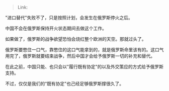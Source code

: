 > Link: 

"进口替代"失败不了，只是按照计划，会发生在俄罗斯停火之后。

中国不会在俄罗斯保持开火状态期间去做这个工作。

如果做了，俄罗斯的战争欲望恐怕会烧红整个欧洲的天空。那就过头了。

俄罗斯要憋住一口气，靠憋住的这口气能拿到的，就是俄罗斯命里该有的。这口气用完了，俄罗斯就要结束战争，然后中国才会给予俄罗斯一切的补充和替代。

在此之前，中国只能、也只会以"履行既有协定"的以及外交策应的方式给予俄罗斯支持。

不过，仅仅是我们的“既有协定"也己经足够俄罗斯撑很久了。